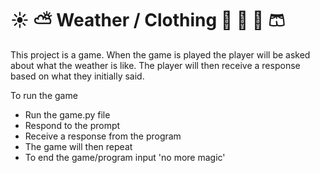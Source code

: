 # ☀ ⛅ Weather / Clothing  🌈 🌂 🧥 🩳
This project is a game. When the game is played the player will be 
asked about what the weather is like. The player will then 
receive a response based on what they initially said.

To run the game
- Run the game.py file
- Respond to the prompt
- Receive a response from the program
- The game will then repeat
- To end the game/program input 'no more magic'

 